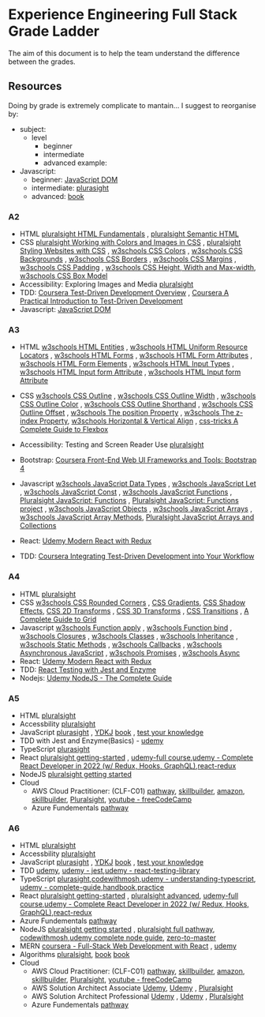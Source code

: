 # Experience Engineering Full Stack Grade Ladder

The aim of this document is to help the team understand the difference between the grades.

## Resources


Doing by grade is extremely complicate to mantain... I suggest to reorganise by:
- subject:
   - level
     - beginner
     - intermediate
     - advanced
example:
- Javascript:
    - beginner: [JavaScript DOM](https://www.javascripttutorial.net/javascript-dom/)
    - intermediate: [plurasight](https://app.pluralsight.com/paths/skill/javascript-core-language)
    - advanced: [book](https://www.amazon.co.uk/JavaScript-Definitive-Guide-Guides/dp/0596805527/ref=asc_df_0596805527/?tag=googshopuk-21&linkCode=df0&hvadid=310913487979&hvpos=&hvnetw=g&hvrand=8467159689545982706&hvpone=&hvptwo=&hvqmt=&hvdev=c&hvdvcmdl=&hvlocint=&hvlocphy=1007151&hvtargid=pla-433054820762&psc=1&th=1&psc=1)

### A2

- HTML [pluralsight HTML Fundamentals](https://app.pluralsight.com/library/courses/html-fundamentals/table-of-contents) , [pluralsight Semantic HTML](https://app.pluralsight.com/library/courses/semantic-html-2329/table-of-contents)
- CSS [pluralsight Working with Colors and Images in CSS](https://app.pluralsight.com/library/courses/working-colors-images-css/table-of-contents) , [pluralsight Styling Websites with CSS](https://app.pluralsight.com/library/courses/styling-websites-css/table-of-contents) , [w3schools CSS Colors](https://www.w3schools.com/css/css_colors.asp) , [w3schools CSS Backgrounds](https://www.w3schools.com/css/css_background.asp) , [w3schools CSS Borders](https://www.w3schools.com/css/css_border.asp) , [w3schools CSS Margins](https://www.w3schools.com/css/css_margin.asp) , [w3schools CSS Padding](https://www.w3schools.com/css/css_padding.asp) , [w3schools CSS Height, Width and Max-width](https://www.w3schools.com/css/css_dimension.asp), [w3schools CSS Box Model](https://www.w3schools.com/css/css_boxmodel.asp)
- Accessibility: Exploring Images and Media [pluralsight](https://app.pluralsight.com/library/courses/accessibility-exploring-images-media/description)
- TDD: [Coursera Test-Driven Development Overview](https://www.coursera.org/learn/test-driven-development-overview) , [Coursera A Practical Introduction to Test-Driven Development](https://www.coursera.org/learn/a-practical-introduction-to-test-driven-development)
- Javascript: [JavaScript DOM](https://www.javascripttutorial.net/javascript-dom/)

### A3

- HTML [w3schools HTML Entities](https://www.w3schools.com/html/html_entities.asp) , [w3schools HTML Uniform Resource Locators](https://www.w3schools.com/html/html_urlencode.asp) , [w3schools HTML Forms](https://www.w3schools.com/html/html_forms.asp) , [w3schools HTML Form Attributes](https://www.w3schools.com/html/html_forms_attributes.asp) , [w3schools HTML Form Elements](https://www.w3schools.com/html/html_form_elements.asp) , [w3schools HTML Input Types](https://www.w3schools.com/html/html_form_input_types.asp) , [w3schools HTML Input form Attribute](https://www.w3schools.com/html/html_form_attributes_form.asp) , [w3schools HTML Input form Attribute](https://www.w3schools.com/html/html_form_attributes_form.asp)


- CSS [w3schools CSS Outline](https://www.w3schools.com/css/css_outline.asp) , [w3schools CSS Outline Width](https://www.w3schools.com/css/css_outline_width.asp) , [w3schools CSS Outline Color](https://www.w3schools.com/css/css_outline_color.asp) , [w3schools CSS Outline Shorthand](https://www.w3schools.com/css/css_outline_shorthand.asp) , [w3schools CSS Outline Offset](https://www.w3schools.com/css/css_outline_offset.asp) , [w3schools The position Property](https://www.w3schools.com/css/css_positioning.asp) , [w3schools The z-index Property](https://www.w3schools.com/css/css_z-index.asp), [w3schools Horizontal & Vertical Align](https://www.w3schools.com/css/css_align.asp) , [css-tricks A Complete Guide to Flexbox](https://css-tricks.com/snippets/css/a-guide-to-flexbox/)
- Accessibility: Testing and Screen Reader Use [pluralsight](https://app.pluralsight.com/library/courses/accessibility-testing-and-screen-reader/table-of-contents)
- Bootstrap: [Coursera Front-End Web UI Frameworks and Tools: Bootstrap 4](https://www.coursera.org/learn/bootstrap-4/home/welcome)
- Javascript [w3schools JavaScript Data Types](https://www.w3schools.com/js/js_datatypes.asp) , [w3schools JavaScript Let](https://www.w3schools.com/js/js_let.asp) , [w3schools JavaScript Const](https://www.w3schools.com/js/js_const.asp) , [w3schools JavaScript Functions](https://www.w3schools.com/js/js_functions.asp) , [Pluralsight JavaScript: Functions](https://app.pluralsight.com/library/courses/javascript-functions/table-of-contents) , 
[Pluralsight JavaScript: Functions project](https://app.pluralsight.com/projects/java-script-functions) , 
[w3schools JavaScript Objects](https://www.w3schools.com/js/js_objects.asp) , [w3schools JavaScript Arrays](https://www.w3schools.com/js/js_arrays.asp) , [w3schools JavaScript Array Methods](https://www.w3schools.com/js/js_array_methods.asp), [Pluralsight JavaScript Arrays and Collections](https://app.pluralsight.com/library/courses/javascript-arrays-collections/table-of-contents)
- React: [Udemy Modern React with Redux](https://www.udemy.com/course/react-redux/)
- TDD: [Coursera Integrating Test-Driven Development into Your Workflow](https://www.coursera.org/learn/test-driven-development-workflow/home/welcome)


### A4

- HTML [pluralsight](https://www.pluralsight.com/courses/html-fundamentals)
- CSS [w3schools CSS Rounded Corners](https://www.w3schools.com/css/css3_borders.asp) , [CSS Gradients](https://www.w3schools.com/css/css3_gradients.asp), [CSS Shadow Effects](https://www.w3schools.com/css/css3_shadows.asp), [CSS 2D Transforms](https://www.w3schools.com/css/css3_2dtransforms.asp) , [CSS 3D Transforms](https://www.w3schools.com/css/css3_3dtransforms.asp) , [CSS Transitions](https://www.w3schools.com/css/css3_transitions.asp) , [A Complete Guide to Grid](https://css-tricks.com/snippets/css/complete-guide-grid/)
- Javascript [w3schools Function apply](https://www.w3schools.com/js/js_function_apply.asp) , [w3schools Function bind](https://www.w3schools.com/js/js_function_bind.asp) , [w3schools Closures](https://www.w3schools.com/js/js_function_closures.asp) , [w3schools Classes](https://www.w3schools.com/js/js_class_intro.asp) , [w3schools Inheritance](https://www.w3schools.com/js/js_class_inheritance.asp)  , [w3schools Static Methods](https://www.w3schools.com/js/js_class_static.asp)   , [w3schools Callbacks](https://www.w3schools.com/js/js_callback.asp) , [w3schools Asynchronous JavaScript](https://www.w3schools.com/js/js_asynchronous.asp)  , [w3schools Promises](https://www.w3schools.com/js/js_promise.asp)  , [w3schools Async](https://www.w3schools.com/js/js_async.asp)
- React: [Udemy Modern React with Redux](https://www.udemy.com/course/react-redux/)
- TDD: [React Testing with Jest and Enzyme](https://www.udemy.com/course/react-testing-with-jest-and-enzyme/)
- Nodejs: [Udemy NodeJS - The Complete Guide](https://www.udemy.com/course/nodejs-the-complete-guide/)
### A5

- HTML [pluralsight](https://www.pluralsight.com/courses/html-fundamentals)
- Accessbility [pluralsight](https://app.pluralsight.com/library/courses/web-accessibility-getting-started/table-of-contents)
- JavaScript [plurasight](https://app.pluralsight.com/paths/skill/javascript-core-language) , [YDKJ](https://github.com/getify/You-Dont-Know-JS/tree/1st-ed) [book](https://www.amazon.co.uk/JavaScript-Definitive-Guide-Guides/dp/0596805527/ref=asc_df_0596805527/?tag=googshopuk-21&linkCode=df0&hvadid=310913487979&hvpos=&hvnetw=g&hvrand=8467159689545982706&hvpone=&hvptwo=&hvqmt=&hvdev=c&hvdvcmdl=&hvlocint=&hvlocphy=1007151&hvtargid=pla-433054820762&psc=1&th=1&psc=1) , [test your knowledge](https://www.testdome.com/questions?sets=public%2Cpremium&sort=none&skills=4-2)
- TDD with Jest and Enzyme(Basics) - [udemy](https://www.udemy.com/share/101XEw3@NJpoNmGRGwGFJT05sffbUqTl36U633bnUGysStltMK6GR1STMkWR99R9CPajy8-4/)
- TypeScript [plurasight](https://app.pluralsight.com/paths/skill/typescript-core-language)
- React [pluralsight getting-started](https://app.pluralsight.com/library/courses/react-js-getting-started/table-of-contents) , [udemy-full course](https://www.udemy.com/course/react-the-complete-guide-incl-redux/),[udemy - Complete React Developer in 2022 (w/ Redux, Hooks, GraphQL)](https://www.udemy.com/course/complete-react-developer-zero-to-mastery/),[react-redux](https://www.udemy.com/course/react-redux/)
- NodeJS  [pluralsight getting started](https://www.pluralsight.com/paths/working-with-nodejs)
- Cloud
    - AWS Cloud Practitioner: (CLF-C01) [pathway](https://degreed.com/pathway/1pnlvmk78n/pathway), [skillbuilder](https://explore.skillbuilder.aws/learn/course/external/view/elearning/134/aws-cloud-practitioner-essentials?dt=tile&tile=fdt), [amazon](https://aws.amazon.com/training/digital/?cta=tctopbanner), [skillbuilder](https://explore.skillbuilder.aws/learn?cta=dt_topbanner), [Pluralsight](https://app.pluralsight.com/library/courses/aws-cloud-practitioner-exam-prep), [youtube - freeCodeCamp](https://www.youtube.com/watch?v=3hLmDS179YE)
    - Azure Fundementals [pathway](https://app.pluralsight.com/explore/certifications/topics/azure?trackId=5ac418bd-60e8-480c-8c22-37384d0e528c&examPrepId=eaa6d647-8e90-42e6-a588-46d54639a9d1)

### A6

- HTML [pluralsight](https://www.pluralsight.com/courses/html-fundamentals)
- Accessbility [pluralsight](https://app.pluralsight.com/library/courses/web-accessibility-getting-started/table-of-contents)
- JavaScript [plurasight](https://app.pluralsight.com/paths/skill/javascript-core-language) , [YDKJ](https://github.com/getify/You-Dont-Know-JS/tree/1st-ed) [book](https://www.amazon.co.uk/JavaScript-Definitive-Guide-Guides/dp/0596805527/ref=asc_df_0596805527/?tag=googshopuk-21&linkCode=df0&hvadid=310913487979&hvpos=&hvnetw=g&hvrand=8467159689545982706&hvpone=&hvptwo=&hvqmt=&hvdev=c&hvdvcmdl=&hvlocint=&hvlocphy=1007151&hvtargid=pla-433054820762&psc=1&th=1&psc=1) , [test your knowledge](https://www.testdome.com/questions?sets=public%2Cpremium&sort=none&skills=4-2)
- TDD [udemy](https://www.udemy.com/share/101XEw3@NJpoNmGRGwGFJT05sffbUqTl36U633bnUGysStltMK6GR1STMkWR99R9CPajy8-4/), [udemy - jest](https://www.udemy.com/course/react-testing-with-jest-and-enzyme/),[udemy - react-testing-library](https://www.udemy.com/course/react-testing-library/)
- TypeScript [plurasight](https://app.pluralsight.com/paths/skill/typescript-core-language),[codewithmosh](https://codewithmosh.com/p/the-ultimate-typescript),[udemy - understanding-typescript](https://www.udemy.com/course/understanding-typescript/), [udemy - complete-guide](https://www.udemy.com/course/typescript-the-complete-developers-guide/),[handbook](https://www.typescriptlang.org/docs/handbook/intro.html),[practice](https://exercism.org/tracks/typescript)
- React [pluralsight getting-started](https://app.pluralsight.com/library/courses/react-js-getting-started/table-of-contents) , [pluralsight advanced](https://app.pluralsight.com/library/courses/reactjs-advanced/table-of-contents), [udemy-full course](https://www.udemy.com/course/react-the-complete-guide-incl-redux/),[udemy - Complete React Developer in 2022 (w/ Redux, Hooks, GraphQL)](https://www.udemy.com/course/complete-react-developer-zero-to-mastery/),[react-redux](https://www.udemy.com/course/react-redux/)
- Azure Fundementals [pathway](https://app.pluralsight.com/explore/certifications/topics/azure?trackId=5ac418bd-60e8-480c-8c22-37384d0e528c&examPrepId=eaa6d647-8e90-42e6-a588-46d54639a9d1)
- NodeJS  [pluralsight getting started](https://www.pluralsight.com/paths/working-with-nodejs) , [pluralsight full pathway](https://www.pluralsight.com/paths/working-with-nodejs), [codewithmosh](https://codewithmosh.com/p/the-complete-node-js-course),[udemy complete node guide](https://www.udemy.com/course/nodejs-the-complete-guide/), [zero-to-master](https://www.udemy.com/course/complete-nodejs-developer-zero-to-mastery/)
- MERN [coursera - Full-Stack Web Development with React](https://www.coursera.org/programs/capgemini-learning-program-71mtd/browse?authProvider=capgemini&productId=x8mwvRC8EeiB6Qq6n4PnfA&productType=s12n&query=reactjs&showMiniModal=true&source=search) , [udemy](https://www.udemy.com/course/react-nodejs-express-mongodb-the-mern-fullstack-guide/)
- Algorithms [pluralsight](https://app.pluralsight.com/library/courses/algorithms-data-structures-part-one/table-of-contents), [book](https://www.amazon.co.uk/Design-patterns-elements-reusable-object-oriented/dp/0201633612/ref=asc_df_0201633612/?tag=googshopuk-21&linkCode=df0&hvadid=310831942794&hvpos=&hvnetw=g&hvrand=14839331031904931882&hvpone=&hvptwo=&hvqmt=&hvdev=c&hvdvcmdl=&hvlocint=&hvlocphy=9045885&hvtargid=pla-395340045790&psc=1) [book](https://www.amazon.com/Clean-Code-Handbook-Software-Craftsmanship/dp/0132350882)
 - Cloud
     - AWS Cloud Practitioner: (CLF-C01) [pathway](https://degreed.com/pathway/1pnlvmk78n/pathway), [skillbuilder](https://explore.skillbuilder.aws/learn/course/external/view/elearning/134/aws-cloud-practitioner-essentials?dt=tile&tile=fdt), [amazon](https://aws.amazon.com/training/digital/?cta=tctopbanner), [skillbuilder](https://explore.skillbuilder.aws/learn?cta=dt_topbanner), [Pluralsight](https://app.pluralsight.com/library/courses/aws-cloud-practitioner-exam-prep), [youtube - freeCodeCamp](https://www.youtube.com/watch?v=3hLmDS179YE)
    - AWS Solution Architect Associate [Udemy](https://www.udemy.com/course/aws-certified-solutions-architect-associate-saa-c02/), [Udemy](https://www.udemy.com/course/aws-certified-solutions-architect-associate-hands-on/) , [Pluralsight](https://app.pluralsight.com/library/courses/demystifying-aws-certified-solutions-architect-associate-exam)
    - AWS Solution Architect Professional [Udemy](https://www.udemy.com/course/aws-solutions-architect-professional/) , [Udemy](https://www.udemy.com/course/aws-certified-solutions-architect-professional-training/) , [Pluralsight](https://app.pluralsight.com/library/courses/demystifying-aws-certified-solutions-architect-associate-exam)
     - Azure Fundementals [pathway](https://app.pluralsight.com/explore/certifications/topics/azure?trackId=5ac418bd-60e8-480c-8c22-37384d0e528c&examPrepId=eaa6d647-8e90-42e6-a588-46d54639a9d1)
